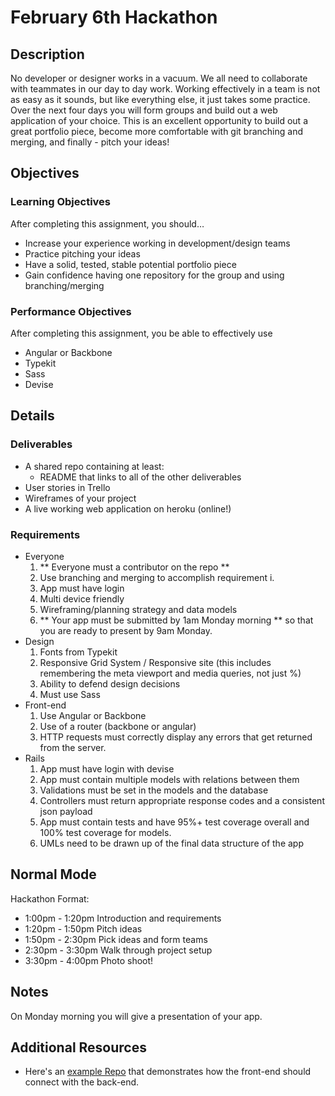 # February 6th Hackathon

## Description
No developer or designer works in a vacuum. We all need to collaborate with teammates in our day to day work. Working effectively in a team is not as easy as it sounds, but like everything else, it just takes some practice. Over the next four days you will form groups and build out a web application of your choice. This is an excellent opportunity to build out a great portfolio piece, become more comfortable with git branching and merging, and finally - pitch your ideas!


## Objectives

### Learning Objectives

After completing this assignment, you should…

* Increase your experience working in development/design teams
* Practice pitching your ideas
* Have a solid, tested, stable potential portfolio piece
* Gain confidence having one repository for the group and using branching/merging

### Performance Objectives

After completing this assignment, you be able to effectively use

* Angular or Backbone
* Typekit
* Sass
* Devise



## Details

### Deliverables

* A shared repo containing at least:
	* README that links to all of the other deliverables
* User stories in Trello
* Wireframes of your project
* A live working web application on heroku (online!)

### Requirements

* Everyone
	1. ** Everyone must a contributor on the repo **
	2. Use branching and merging to accomplish requirement i.
	3. App must have login
	4. Multi device friendly
	5. Wireframing/planning strategy and data models
	6. ** Your app must be submitted by 1am Monday morning ** so that you are ready to present by 9am Monday.
* Design
	1. Fonts from Typekit
	2. Responsive Grid System / Responsive site (this includes remembering the meta viewport and media queries, not just %)
	3. Ability to defend design decisions
	4. Must use Sass
* Front-end
	1. Use Angular or Backbone
	2. Use of a router (backbone or angular)
	3. HTTP requests must correctly display any errors that get returned from the server.
* Rails
	1. App must have login with devise
	2. App must contain multiple models with relations between them
	3. Validations must be set in the models and the database
	4. Controllers must return appropriate response codes and a consistent json payload
	5. App must contain tests and have 95%+ test coverage overall and 100% test coverage for models.
	6. UMLs need to be drawn up of the final data structure of the app


## Normal Mode
Hackathon Format:
* 1:00pm - 1:20pm Introduction and requirements
* 1:20pm - 1:50pm Pitch ideas
* 1:50pm - 2:30pm Pick ideas and form teams
* 2:30pm - 3:30pm Walk through project setup
* 3:30pm - 4:00pm Photo shoot!
            

## Notes

On Monday morning you will give a presentation of your app.

## Additional Resources

* Here's an [example Repo](https://github.com/jah2488/angularize) that demonstrates how the front-end should connect with the back-end.
